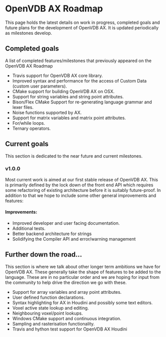 # OpenVDB AX Roadmap

This page holds the latest details on work in progress, completed goals and future plans for the development of OpenVDB AX. It is updated periodically as milestones develop.

## Completed goals

A list of completed features/milestones that previously appeared on the OpenVDB AX Roadmap

* Travis support for OpenVDB AX core library.
* Improved syntax and performance for the access of Custom Data (custom user parameters).
* CMake support for building OpenVDB AX on OSX.
* Support for string variables and string point attributes.
* Bison/Flex CMake Support for re-generating language grammar and lexer files.
* Noise functions supported by AX.
* Support for matrix variables and matrix point attributes.
* For/while loops.
* Ternary operators.

## Current goals

This section is dedicated to the near future and current milestones.

### v1.0.0

Most current work is aimed at our first stable release of OpenVDB AX. This is primarily defined by the lock down of the front end API which requires some refactoring of existing architecture before it is suitably future-proof. In addition to that we hope to include some other general improvements and features:

#### Improvements:
* Improved developer and user facing documentation.
* Additional tests.
* Better backend architecture for strings
* Solidifying the Compiler API and error/warning management

## Further down the road...

This section is where we talk about other longer term ambitions we have for OpenVDB AX. These generally take the shape of features to be added to the language. These are in no particular order and we are hoping for input from the community to help drive the direction we go with these.

* Support for array variables and array point attributes.
* User defined function declarations.
* Syntax highlighting for AX in Houdini and possibly some text editors.
* Voxel active state lookup and editing.
* Neighbouring voxel/point lookups.
* Windows CMake support and continuous integration.
* Sampling and rasterisation functionality.
* Travis and hython test support for OpenVDB AX Houdini
